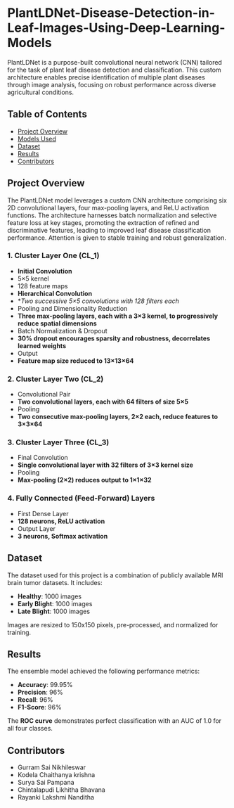 # PlantLDNet-Disease-Detection-in-Leaf-Images-Using-Deep-Learning-Models

PlantLDNet is a purpose-built convolutional neural network (CNN) tailored for the task of plant leaf disease detection and classification. This custom architecture enables precise identification of multiple plant diseases through image analysis, focusing on robust performance across diverse agricultural conditions.

## Table of Contents
- [Project Overview](#project-overview)
- [Models Used](#models-used)
- [Dataset](#dataset)
- [Results](#results)
- [Contributors](#contributors)

## Project Overview
The PlantLDNet model leverages a custom CNN architecture comprising six 2D convolutional layers, four max-pooling layers, and ReLU activation functions. The architecture harnesses batch normalization and selective feature loss at key stages, promoting the extraction of refined and discriminative features, leading to improved leaf disease classification performance. Attention is given to stable training and robust generalization.

### 1. Cluster Layer One (CL_1)
- **Initial Convolution**
- 5×5 kernel
- 128 feature maps
- **Hierarchical Convolution**
- **Two successive 5×5 convolutions with 128 filters each*
- Pooling and Dimensionality Reduction
- **Three max-pooling layers, each with a 3×3 kernel, to progressively reduce spatial dimensions**
- Batch Normalization & Dropout
- **30% dropout encourages sparsity and robustness, decorrelates learned weights**
- Output
- **Feature map size reduced to 13×13×64**

### 2. Cluster Layer Two (CL_2)
- Convolutional Pair
- **Two convolutional layers, each with 64 filters of size 5×5**
- Pooling
- **Two consecutive max-pooling layers, 2×2 each, reduce features to 3×3×64**

### 3. Cluster Layer Three (CL_3)
- Final Convolution
- **Single convolutional layer with 32 filters of 3×3 kernel size**
- Pooling
- **Max-pooling (2×2) reduces output to 1×1×32**

### 4. Fully Connected (Feed-Forward) Layers
- First Dense Layer
- **128 neurons, ReLU activation**
- Output Layer
- **3 neurons, Softmax activation**


## Dataset

The dataset used for this project is a combination of publicly available MRI brain tumor datasets. It includes:
- **Healthy**: 1000 images
- **Early Blight**: 1000 images
- **Late Blight**: 1000 images

Images are resized to 150x150 pixels, pre-processed, and normalized for training.

## Results

The ensemble model achieved the following performance metrics:
- **Accuracy**: 99.95%
- **Precision**: 96%
- **Recall**: 96%
- **F1-Score**: 96%

The **ROC curve** demonstrates perfect classification with an AUC of 1.0 for all four classes.

## Contributors

- Gurram Sai Nikhileswar
- Kodela Chaithanya krishna
- Surya Sai Pampana
- Chintalapudi Likhitha Bhavana
- Rayanki Lakshmi Nanditha
